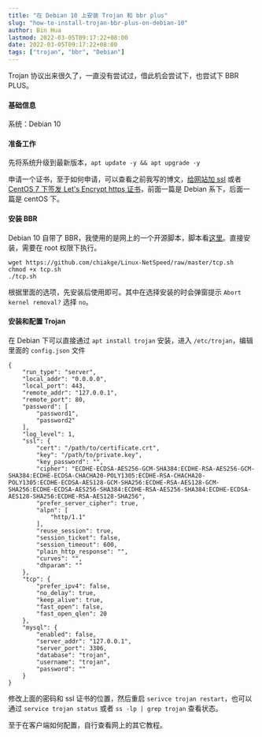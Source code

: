 ```yaml
---
title: "在 Debian 10 上安装 Trojan 和 bbr plus"
slug: "how-to-install-trojan-bbr-plus-on-debian-10"
author: Bin Hua
lastmod: 2022-03-05T09:17:22+08:00
date: 2022-03-05T09:17:22+08:00
tags: ["trojan", "bbr", "Debian"]
---
```


Trojan 协议出来很久了，一直没有尝试过，借此机会尝试下，也尝试下 BBR PLUS。

#### 基础信息

系统：Debian 10

#### 准备工作

先将系统升级到最新版本，`apt update -y && apt upgrade -y`

申请一个证书，至于如何申请，可以查看之前我写的博文，[给网站加 ssl](https://tourcoder.com/ssl-for-website/) 或者 [CentOS 7 下签发 Let's Encrypt https 证书](https://tourcoder.com/get-lets-encrypt-on-centos-7/)，前面一篇是 Debian 系下，后面一篇是 centOS 下。

#### 安装 BBR

Debian 10 自带了 BBR，我使用的是网上的一个开源脚本，脚本看[这里](https://github.com/chiakge/Linux-NetSpeed/raw/master/tcp.sh)。直接安装，需要在 root 权限下执行。

```
wget https://github.com/chiakge/Linux-NetSpeed/raw/master/tcp.sh
chmod +x tcp.sh
./tcp.sh
```

根据里面的选项，先安装后使用即可。其中在选择安装的时会弹窗提示 `Abort kernel removal?` 选择 `no`。

#### 安装和配置 Trojan

在 Debian 下可以直接通过 `apt install trojan` 安装，进入 `/etc/trojan`，编辑里面的 `config.json` 文件

```
{
    "run_type": "server",
    "local_addr": "0.0.0.0",
    "local_port": 443,
    "remote_addr": "127.0.0.1",
    "remote_port": 80,
    "password": [
        "password1",
        "password2"
    ],
    "log_level": 1,
    "ssl": {
        "cert": "/path/to/certificate.crt",
        "key": "/path/to/private.key",
        "key_password": "",
        "cipher": "ECDHE-ECDSA-AES256-GCM-SHA384:ECDHE-RSA-AES256-GCM-SHA384:ECDHE-ECDSA-CHACHA20-POLY1305:ECDHE-RSA-CHACHA20-POLY1305:ECDHE-ECDSA-AES128-GCM-SHA256:ECDHE-RSA-AES128-GCM-SHA256:ECDHE-ECDSA-AES256-SHA384:ECDHE-RSA-AES256-SHA384:ECDHE-ECDSA-AES128-SHA256:ECDHE-RSA-AES128-SHA256",
        "prefer_server_cipher": true,
        "alpn": [
            "http/1.1"
        ],
        "reuse_session": true,
        "session_ticket": false,
        "session_timeout": 600,
        "plain_http_response": "",
        "curves": "",
        "dhparam": ""
    },
    "tcp": {
        "prefer_ipv4": false,
        "no_delay": true,
        "keep_alive": true,
        "fast_open": false,
        "fast_open_qlen": 20
    },
    "mysql": {
        "enabled": false,
        "server_addr": "127.0.0.1",
        "server_port": 3306,
        "database": "trojan",
        "username": "trojan",
        "password": ""
    }
}
``` 

修改上面的密码和 ssl 证书的位置，然后重启 `serivce trojan restart`，也可以通过 `service trojan status` 或者 `ss -lp | grep trojan` 查看状态。

至于在客户端如何配置，自行查看网上的其它教程。